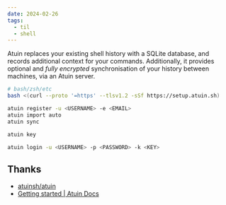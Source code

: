 ```yaml
---
date: 2024-02-26
tags:
  - til
  - shell
---
```


Atuin replaces your existing shell history with a SQLite database, and records additional context for your commands. Additionally, it provides optional and *fully encrypted* synchronisation of your history between machines, via an Atuin server.

```sh
# bash/zsh/etc
bash <(curl --proto '=https' --tlsv1.2 -sSf https://setup.atuin.sh)

atuin register -u <USERNAME> -e <EMAIL>
atuin import auto
atuin sync

atuin key

atuin login -u <USERNAME> -p <PASSWORD> -k <KEY>
```

## Thanks

- [atuinsh/atuin](https://github.com/atuinsh/atuin)
- [Getting started | Atuin Docs](https://docs.atuin.sh/)
